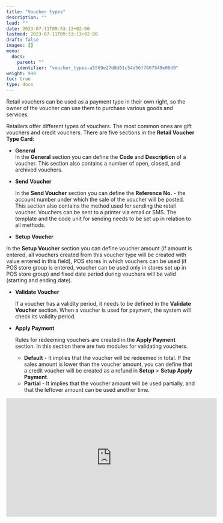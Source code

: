 ```yaml
---
title: "Voucher types"
description: ""
lead: ""
date: 2023-07-11T09:53:13+02:00
lastmod: 2023-07-11T09:53:13+02:00
draft: false
images: []
menu:
  docs:
    parent: ""
    identifier: "voucher_types-a5569e27d8d01c54d56f7667949e08d9"
weight: 999
toc: true
type: docs
---
```


Retail vouchers can be used as a payment type in their own right, so the owner of the voucher can use them to purchase various goods and services.

Retailers offer different types of vouchers. The most common ones are gift vouchers and credit vouchers. There are five sections in the **Retail Voucher Type Card**:

- **General**      
  In the **General** section you can define the **Code** and **Description** of a voucher. This section also contains a number of open, closed, and archived vouchers.

- **Send Voucher**

  In the **Send Voucher** section you can define the **Reference No.** - the account number under which the sale of the voucher will be posted. This section also contains the method used for sending the retail voucher. Vouchers can be sent to a printer via email or SMS. The template and the code unit for sending needs to be set up in relation to all methods.

- **Setup Voucher**

In the **Setup Voucher** section you can define voucher amount  (if amount is entered, all vouchers created from this voucher type will be created with value entered in this field), POS stores in which vouchers can be used (if POS store group is entered, voucher can be used only in stores set up in POS store group) and fixed date period during vouchers will be valid (starting and ending date).

- **Validate Voucher**

  If a voucher has a validity period, it needs to be defined in the **Validate Voucher** section. When a voucher is used for payment, the system will check its validity period.

- **Apply Payment**

  Rules for redeeming vouchers are created in the **Apply Payment** section. In this section there are two modules for validating vouchers. 

  - **Default** - It implies that the voucher will be redeemed in total. If the sales amount is lower than the voucher amount, you can define that a credit voucher will be created as a refund in **Setup** > **Setup Apply Payment**.
  - **Partial** - It implies that the voucher amount will be used partially, and that the leftover amount can be used another time.

<iframe width="560" height="315" src="https://www.youtube.com/embed/ZPpyT5wZDhc" title="YouTube video player" frameborder="0" allow="accelerometer; autoplay; clipboard-write; encrypted-media; gyroscope; picture-in-picture; web-share" allowfullscreen></iframe>